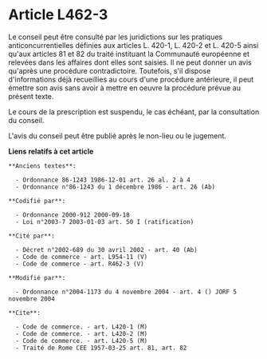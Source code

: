 # Article L462-3

Le conseil peut être consulté par les juridictions sur les pratiques anticoncurrentielles définies aux articles L. 420-1, L.
420-2 et L. 420-5 ainsi qu'aux articles 81 et 82 du traité instituant la Communauté européenne et relevées dans les affaires
dont elles sont saisies. Il ne peut donner un avis qu'après une procédure contradictoire. Toutefois, s'il dispose
d'informations déjà recueillies au cours d'une procédure antérieure, il peut émettre son avis sans avoir à mettre en oeuvre
la procédure prévue au présent texte.

Le cours de la prescription est suspendu, le cas échéant, par la consultation du conseil.

L'avis du conseil peut être publié après le non-lieu ou le jugement.

**Liens relatifs à cet article**

	**Anciens textes**:

	  - Ordonnance 86-1243 1986-12-01 art. 26 al. 2 à 4
	  - Ordonnance n°86-1243 du 1 décembre 1986 - art. 26 (Ab)

	**Codifié par**:

	  - Ordonnance 2000-912 2000-09-18
	  - Loi n°2003-7 2003-01-03 art. 50 I (ratification)

	**Cité par**:

	  - Décret n°2002-689 du 30 avril 2002 - art. 40 (Ab)
	  - Code de commerce - art. L954-11 (V)
	  - Code de commerce - art. R462-3 (V)

	**Modifié par**:

	  - Ordonnance n°2004-1173 du 4 novembre 2004 - art. 4 () JORF 5 novembre 2004

	**Cite**:

	  - Code de commerce. - art. L420-1 (M)
	  - Code de commerce. - art. L420-2 (M)
	  - Code de commerce. - art. L420-5 (M)
	  - Traité de Rome CEE 1957-03-25 art. 81, art. 82
